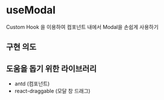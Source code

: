 # useModal
Custom Hook 을 이용하여 컴포넌트 내에서 Modal을 손쉽게 사용하기

## 구현 의도


## 도움을 돕기 위한 라이브러리
- antd (컴포넌트)
- react-draggable (모달 창 드래그)
